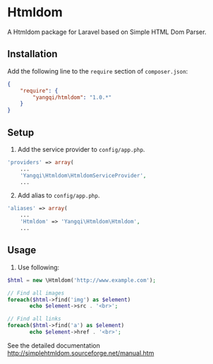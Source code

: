 Htmldom
=======

A Htmldom package for Laravel based on Simple HTML Dom Parser.

## Installation

Add the following line to the `require` section of `composer.json`:

```json
{
    "require": {
        "yangqi/htmldom": "1.0.*"
    }
}
```

## Setup

1. Add the service provider to `config/app.php`.

```php
'providers' => array(
    ...
	'Yangqi\Htmldom\HtmldomServiceProvider',
    ...
```
2. Add alias to `config/app.php`.

```php
'aliases' => array(
    ...
	'Htmldom' => 'Yangqi\Htmldom\Htmldom',
    ...
```

## Usage

1. Use following:

```php
$html = new \Htmldom('http://www.example.com');

// Find all images
foreach($html->find('img') as $element)
       echo $element->src . '<br>';

// Find all links
foreach($html->find('a') as $element)
       echo $element->href . '<br>';
```

See the detailed documentation http://simplehtmldom.sourceforge.net/manual.htm

